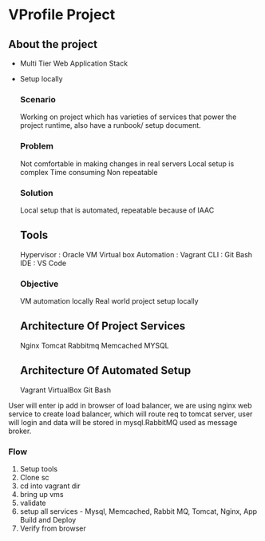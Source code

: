 # VProfile Project
## About the project 
- Multi Tier Web Application Stack
- Setup locally

  ### Scenario
  Working on project which has varieties of services that power the project runtime, also have a runbook/ setup document.

  ### Problem
  Not comfortable in making changes in real servers
  Local setup is complex
  Time consuming
  Non repeatable

  ### Solution
  Local setup that is automated, repeatable because of IAAC

  ## Tools
  Hypervisor : Oracle VM Virtual box
  Automation : Vagrant
  CLI : Git Bash
  IDE : VS Code

  ### Objective
  VM automation locally
  Real world project setup locally

  ## Architecture Of Project Services
  Nginx
  Tomcat
  Rabbitmq
  Memcached
  MYSQL

  ## Architecture Of Automated Setup
  Vagrant
  VirtualBox
  Git Bash

 User will enter ip add in browser of load balancer, we are using nginx web service to create load balancer, which will route req to tomcat server, user will login and data will be stored in mysql.RabbitMQ used as message broker. 
 ### Flow
 1. Setup tools
 2. Clone sc
 3. cd into vagrant dir
 4. bring up vms
 5. validate
 6. setup all services - Mysql, Memcached, Rabbit MQ, Tomcat, Nginx, App Build and Deploy
 7. Verify from browser
